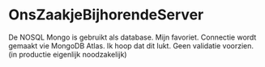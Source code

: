 # OnsZaakjeBijhorendeServer

De NOSQL Mongo is gebruikt als database. Mijn favoriet.
Connectie wordt gemaakt vie MongoDB Atlas. Ik hoop dat dit lukt.
Geen  validatie voorzien. (in productie eigenlijk noodzakelijk)
